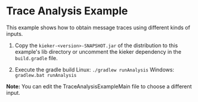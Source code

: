 # Trace Analysis Example

This example shows how to obtain message traces using different kinds of inputs.

1. Copy the `kieker-<version>-SNAPSHOT.jar` of the distribution to this
   example's lib directory or uncomment the kieker dependency in the
   `build.gradle` file.
   
2. Execute the gradle build
   Linux: `./gradlew runAnalysis`
   Windows: `gradlew.bat runAnalysis`

**Note:** You can edit the TraceAnalysisExampleMain file to choose a different input.
